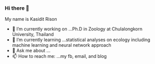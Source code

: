### Hi there 👋

My name is Kasidit Rison


- 🔭 I’m currently working on ...Ph.D in Zoology at Chulalongkorn University, Thailand
- 🌱 I’m currently learning ...statistical analyses on ecology including machine learning and neural network approach
- 💬 Ask me about ...
- 📫 How to reach me: ...my fb, email, and blog

